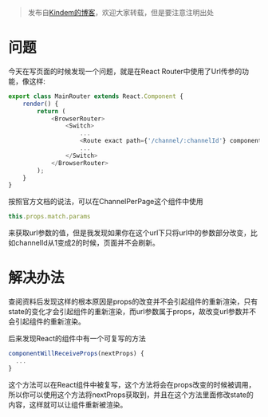 > 发布自[Kindem的博客](http://www.kindemh.cn/)，欢迎大家转载，但是要注意注明出处

# 问题
今天在写页面的时候发现一个问题，就是在React Router中使用了Url传参的功能，像这样:
```javascript
export class MainRouter extends React.Component {
    render() {
        return (
            <BrowserRouter>
                <Switch>
                    ...
                    <Route exact path={'/channel/:channelId'} component={ChannelPerPage}/>
                    ...
                </Switch>
            </BrowserRouter>
        );
    }
}
```

按照官方文档的说法，可以在ChannelPerPage这个组件中使用
```javascript
this.props.match.params
```
来获取url参数的值，但是我发现如果你在这个url下只将url中的参数部分改变，比如channelId从1变成2的时候，页面并不会刷新。

# 解决办法
查阅资料后发现这样的根本原因是props的改变并不会引起组件的重新渲染，只有state的变化才会引起组件的重新渲染，而url参数属于props，故改变url参数并不会引起组件的重新渲染。

后来发现React的组件中有一个可复写的方法
```javascript
componentWillReceiveProps(nextProps) {
  ...
}
```
这个方法可以在React组件中被复写，这个方法将会在props改变的时候被调用，所以你可以使用这个方法将nextProps获取到，并且在这个方法里面修改state的内容，这样就可以让组件重新被渲染。
